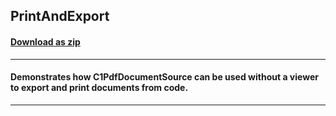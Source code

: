 ## PrintAndExport
#### [Download as zip](https://grapecity.github.io/DownGit/#/home?url=https://github.com/GrapeCity/ComponentOne-WPF-Samples/tree/master/NET_4.6.2/C1.WPF.Document/VB/PrintAndExport)
____
#### Demonstrates how C1PdfDocumentSource can be used without a viewer to export and print documents from code.
____
